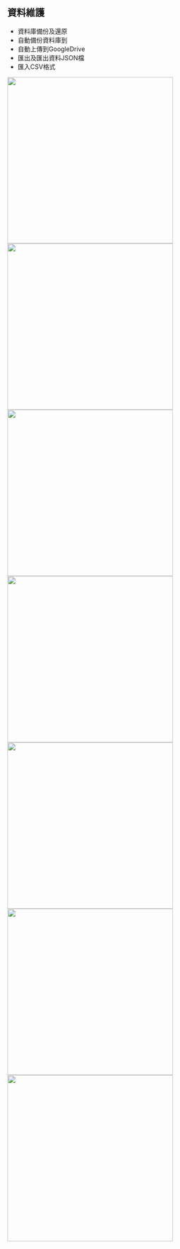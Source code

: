## 資料維護

* 資料庫備份及還原
* 自動備份資料庫到
* 自動上傳到GoogleDrive
* 匯出及匯出資料JSON檔
* 匯入CSV格式

<img src="imgs/data-1.png" alt="" width="375">
<img src="imgs/data-2.png" alt="" width="375">
<img src="imgs/data-3.png" alt="" width="375">
<img src="imgs/data-4.png" alt="" width="375">
<img src="imgs/data-5.png" alt="" width="375">
<img src="imgs/data-6.png" alt="" width="375">
<img src="imgs/data-7.png" alt="" width="375">